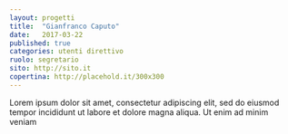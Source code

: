 ```yaml
---
layout: progetti
title:  "Gianfranco Caputo"
date:   2017-03-22
published: true
categories: utenti direttivo
ruolo: segretario
sito: http://sito.it
copertina: http://placehold.it/300x300
---
```

Lorem ipsum dolor sit amet, consectetur adipiscing elit, sed do eiusmod tempor incididunt ut labore et dolore magna aliqua. Ut enim ad minim veniam<!--more-->

